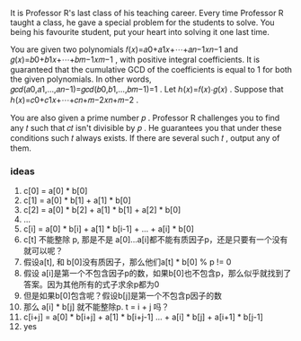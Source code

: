 It is Professor R's last class of his teaching career. Every time Professor R taught a class, he gave a special problem for the students to solve. You being his favourite student, put your heart into solving it one last time.

You are given two polynomials 𝑓(𝑥)=𝑎0+𝑎1𝑥+⋯+𝑎𝑛−1𝑥𝑛−1
 and 𝑔(𝑥)=𝑏0+𝑏1𝑥+⋯+𝑏𝑚−1𝑥𝑚−1
, with positive integral coefficients. It is guaranteed that the cumulative GCD of the coefficients is equal to 1
 for both the given polynomials. In other words, 𝑔𝑐𝑑(𝑎0,𝑎1,…,𝑎𝑛−1)=𝑔𝑐𝑑(𝑏0,𝑏1,…,𝑏𝑚−1)=1
. Let ℎ(𝑥)=𝑓(𝑥)⋅𝑔(𝑥)
. Suppose that ℎ(𝑥)=𝑐0+𝑐1𝑥+⋯+𝑐𝑛+𝑚−2𝑥𝑛+𝑚−2
.

You are also given a prime number 𝑝
. Professor R challenges you to find any 𝑡
 such that 𝑐𝑡
 isn't divisible by 𝑝
. He guarantees you that under these conditions such 𝑡
 always exists. If there are several such 𝑡
, output any of them.

### ideas
1. c[0] = a[0] * b[0]
2. c[1] = a[0] * b[1] + a[1] * b[0]
3. c[2] = a[0] * b[2] + a[1] * b[1] + a[2] * b[0]
4. ...
5. c[i] = a[0] * b[i] + a[1] * b[i-1] + ... + a[i] * b[0]
6. c[t] 不能整除 p, 那是不是 a[0]...a[i]都不能有质因子p，还是只要有一个没有就可以呢？
7. 假设a[t], 和 b[0]没有质因子，那么他们a[t] * b[0] % p != 0
8. 假设 a[i]是第一个不包含因子p的数，如果b[0]也不包含p，那么似乎就找到了答案。因为其他所有的式子求余p都为0
9. 但是如果b[0]包含呢？假设b[j]是第一个不包含p因子的数
10. 那么 a[i] * b[j] 就不能整除p. t = i + j 吗？
11. c[i+j] = a[0] * b[i+j] + a[1] * b[i+j-1] ... + a[i] * b[j] + a[i+1] * b[j-1]
12. yes